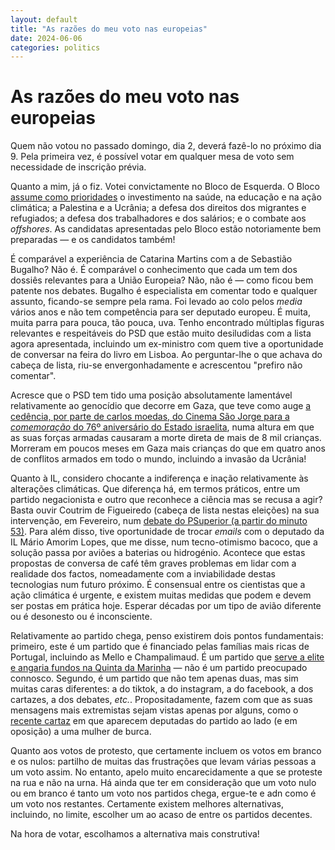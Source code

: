 ```yaml
---
layout: default
title: "As razões do meu voto nas europeias"
date: 2024-06-06
categories: politics
---
```

# As razões do meu voto nas europeias

Quem não votou no passado domingo, dia 2, deverá fazê-lo no próximo dia 9. Pela primeira vez, é possível votar em qualquer mesa de voto sem necessidade de inscrição prévia.

Quanto a mim, já o fiz. Votei convictamente no Bloco de Esquerda. O Bloco [assume como prioridades](https://www.bloco.org/media/JornalEuropeias2024.pdf) o investimento na saúde, na educação e na ação climática; a Palestina e a Ucrânia; a defesa dos direitos dos migrantes e refugiados; a defesa dos trabalhadores e dos salários; e o combate aos _offshores_. As candidatas apresentadas pelo Bloco estão notoriamente bem preparadas — e os candidatos também!

É comparável a experiência de Catarina Martins com a de Sebastião Bugalho? Não é. É comparável o conhecimento que cada um tem dos dossiês relevantes para a União Europeia? Não, não é — como ficou bem patente nos debates. Bugalho é especialista em comentar todo e qualquer assunto, ficando-se sempre pela rama. Foi levado ao colo pelos _media_ vários anos e não tem competência para ser deputado europeu. É muita, muita parra para pouca, tão pouca, uva. Tenho encontrado múltiplas figuras relevantes e respeitáveis do PSD que estão muito desiludidas com a lista agora apresentada, incluindo um ex-ministro com quem tive a oportunidade de conversar na feira do livro em Lisboa. Ao perguntar-lhe o que achava do cabeça de lista, riu-se envergonhadamente e acrescentou "prefiro não comentar".

Acresce que o PSD tem tido uma posição absolutamente lamentável relativamente ao genocídio que decorre em Gaza, que teve como auge [a cedência, por parte de carlos moedas, do Cinema São Jorge para a _comemoração_ do 76º aniversário do Estado israelita](https://expresso.pt/sociedade/2024-05-21-moedas-cede-s.-jorge-a-embaixada-para-celebrar-criacao-do-estado-de-israel-trabalhadores-da-egeac-entregam-abaixo-assinado-64c631cb), numa altura em que as suas forças armadas causaram a morte direta de mais de 8 mil crianças. Morreram em poucos meses em Gaza mais crianças do que em quatro anos de conflitos armados em todo o mundo, incluindo a invasão da Ucrânia!

Quanto à IL, considero chocante a indiferença e inação relativamente às alterações climáticas. Que diferença há, em termos práticos, entre um partido negacionista e outro que reconhece a ciência mas se recusa a agir? Basta ouvir Coutrim de Figueiredo (cabeça de lista nestas eleições) na sua intervenção, em Fevereiro, num [debate do PSuperior (a partir do minuto 53)](https://www.publico.pt/2024/02/01/politica/noticia/esperar-eleicoes-dez-jovens-questionam-partidos-debate-psuperior-2078898). Para além disso, tive oportunidade de trocar _emails_ com o deputado da IL Mário Amorim Lopes, que me disse, num tecno-otimismo bacoco, que a solução passa por aviões a baterias ou hidrogénio. Acontece que estas propostas de conversa de café têm graves problemas em lidar com a realidade dos factos, nomeadamente com a inviabilidade destas tecnologias num futuro próximo. É consensual entre os cientistas que a ação climática é urgente, e existem muitas medidas que podem e devem ser postas em prática hoje. Esperar décadas por um tipo de avião diferente ou é desonesto ou é inconsciente.

Relativamente ao partido chega, penso existirem dois pontos fundamentais: primeiro, este é um partido que é financiado pelas famílias mais ricas de Portugal, incluindo as Mello e Champalimaud. É um partido que [serve a elite e angaria fundos na Quinta da Marinha](https://www.sabado.pt/portugal/detalhe/familias-mello-e-champalimaud-financiaram-o-chega-em-2021) — não é um partido preocupado connosco. Segundo, é um partido que não tem apenas duas, mas sim muitas caras diferentes: a do tiktok, a do instagram, a do facebook, a dos cartazes, a dos debates, _etc._. Propositadamente, fazem com que as suas mensagens mais extremistas sejam vistas apenas por alguns, como o [recente cartaz](https://tvi.iol.pt/noticias/videos/rita-matias-e-mulher-de-burca-lado-a-lado-na-campanha-do-chega/665f62f50cf2723ac0208e5c) em que aparecem deputadas do partido ao lado (e em oposição) a uma mulher de burca.

Quanto aos votos de protesto, que certamente incluem os votos em branco e os nulos: partilho de muitas das frustrações que levam várias pessoas a um voto assim. No entanto, apelo muito encarecidamente a que se proteste na rua e não na urna. Há ainda que ter em consideração que um voto nulo ou em branco é tanto um voto nos partidos chega, ergue-te e adn como é um voto nos restantes. Certamente existem melhores alternativas, incluindo, no limite, escolher um ao acaso de entre os partidos decentes.

Na hora de votar, escolhamos a alternativa mais construtiva!